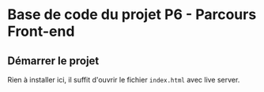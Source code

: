 # Base de code du projet P6 - Parcours Front-end

## Démarrer le projet

Rien à installer ici, il suffit d'ouvrir le fichier `index.html` avec live server.

